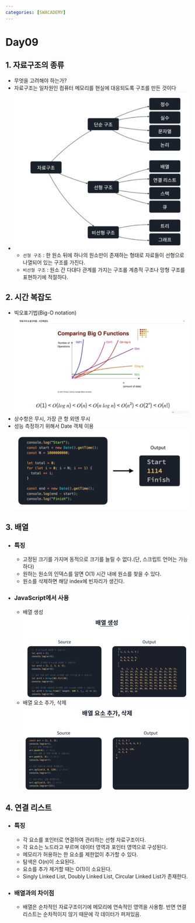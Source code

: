 ```yaml
---
categories: [SWACADEMY]
---
```


# Day09

## 1. 자료구조의 종류

- 무엇을 고려해야 하는가?
- 자료구조는 일차원인 컴퓨터 메모리를 현실에 대응되도록 구조를 만든 것이다
- 
  ![자료구조의 종류](/assets/images/2023/01/03/14.png)
  - `선형 구조` : 한 원소 뒤에 하나의 원소만이 존재하는 형태로 자료들이 선형으로 나열되어 있는 구조를 가진다.
  - `비선형 구조` : 원소 간 다대다 관계를 가지는 구조롤 계층적 구조나 망형 구조를 표현하기에 적절하다.

## 2. 시간 복잡도

- 빅오표기법(Big-O notation)
![빅오표기법](/assets/images/2023/01/03/15.png)
- 상수항은 무시, 가장 큰 항 외엔 무시
- 성능 측정하기 위해서 Date 객체 이용
![성능측정코드](/assets/images/2023/01/03/16.png)

## 3. 배열

- ### 특징
  - 고정된 크기를 가지며 동적으로 크기를 늘릴 수 없다.(단, 스크립트 언어는 가능하다)
  - 원하는 원소의 인덱스를 알면 O(1) 시간 내에 원소를 찾을 수 있다.
  - 원소를 삭제하면 해당 index에 빈자리가 생긴다.
- ### JavaScript에서 사용
  - 배열 생성
  ![배열 생성](/assets/images/2023/01/03/17.png)
  - 배열 요소 추가, 삭제
  ![배열 요소 추가 삭제](/assets/images/2023/01/03/18.png)

## 4. 연결 리스트

- ### 특징
  - 각 요소를 포인터로 연결하여 관리하는 선형 자료구조이다.
  - 각 요소는 노드라고 부르며 데이터 영역과 포인터 영역으로 구성된다.
  - 메모리가 허용하는 한 요소를 제한없이 추가할 수 있다.
  - 탐색은 O(n)이 소요된다.
  - 요소를 추가 제거할 때는 O(1)이 소요된다.
  - Singly Linked List, Doubly Linked List, Circular Linked List가 존재한다.
- ### 배열과의 차이점
  - 배열은 순차적인 자료구조이기에 메모리에 연속적인 영역을 사용함. 반면 연결 리스트는 순차적이지 않기 때문에 각 데이터가 퍼져있음.











